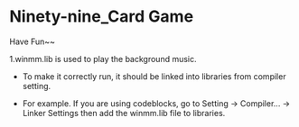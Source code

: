 # Ninety-nine_Card Game
Have Fun~~  

1.winmm.lib is used to play the background music. 
  - To make it correctly run, it should be linked into libraries from compiler setting.
   
  - For example. If you are using codeblocks, go to Setting -> Compiler... -> Linker Settings then add the winmm.lib file to libraries.

